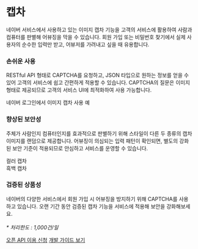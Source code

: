 # 캡차

<html lang="ko">
<head>
    <title>NAVER Developers - 캡차 API 소개</title>
</head>
<body>
<div class="con">
    <p class="p_desc">네이버 서비스에서 사용하고 있는 이미지 캡차 기능을 고객의 서비스에 활용하여 사람과 컴퓨터를 판별해 어뷰징을 막을 수 있습니다. 회원 가입 또는 비밀번호 찾기에서 실제 사용자의 순수한 입력만 받고, 어뷰저를 가려내고 싶을 때 유용합니다.</p>
    <h3 class="h_sub">손쉬운 사용</h3>
    <p class="p_desc">RESTful API 형태로 CAPTCHA를 요청하고, JSON 타입으로 원하는 정보를 얻을 수 있어 고객의 서비스에 쉽고 간편하게 적용할 수 있습니다. CAPTCHA의 질문은 이미지 형태로 제공되므로 고객의 서비스 UI에 최적화하여 사용 가능합니다.</p>
    <div class="img_area_w">
        <div class="img_area"><img alt="" src="./images/cont/img_intro_captcha01.png"><span>네이버 로그인에서 이미지 캡차 사용 예</span></div>
    </div>
    <h3 class="h_sub">향상된 보안성</h3>
    <p class="p_desc">주체가 사람인지 컴퓨터인지를 효과적으로 판별하기 위해 스타일이 다른 두 종류의 캡차 이미지를 랜덤으로 제공합니다. 어뷰징이 의심되는 입력 패턴이 확인되면, 별도의 강화된 보안 기준이 적용되므로 안심하고 서비스를 운영할 수 있습니다.</p>
    <div class="img_area_w">
        <div class="img_area"><img alt="" src="./images/cont/img_intro_captcha02.png"><span>컬러 캡차</span></div>
        <div class="img_area"><img alt="" src="./images/cont/img_intro_captcha03.png"><span>흑백 캡차</span></div>
    </div>
    <div class="cont_intro captcha">
        <h3 class="h_sub">검증된 상품성</h3>
        <p class="p_desc">네이버의 다양한 서비스에서 회원 가입 시 어뷰징을 방지하기 위해 CAPTCHA를 사용하고 있습니다. 오랜 기간 동안 검증된 캡차 기능을 서비스에 적용해 보안을 강화해보세요.<br><br><em class="color_p3">* 처리한도 : 1,000건/일</em></p>
    </div>
    <div class="buttons buttons_center">
        <a class="btn_b_hi" href="/apps/#/register?defaultScope=captcha">오픈 API 이용 신청</a>
        <a class="btn_b_hi" href="https://developers.naver.com/docs/utils/captcha/overview/">개발 가이드 보기</a>
    </div>
</div>

</body>
</html>